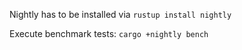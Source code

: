 Nightly has to be installed via `rustup install nightly`

Execute benchmark tests: `cargo +nightly bench`